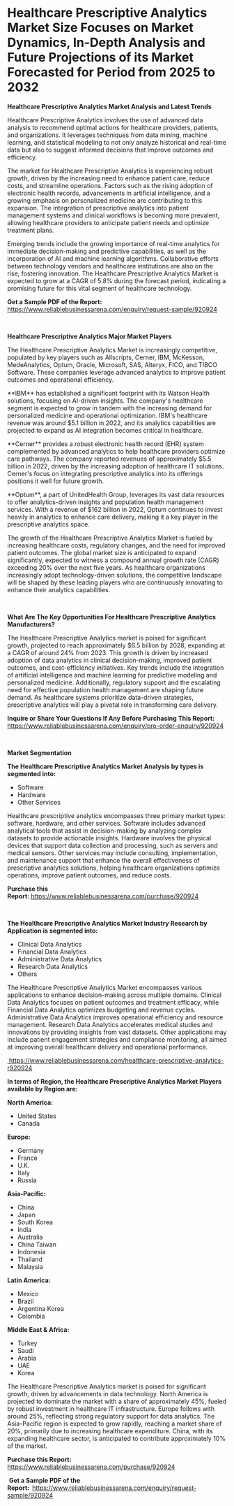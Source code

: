 <p><h1>Healthcare Prescriptive Analytics Market Size Focuses on Market Dynamics, In-Depth Analysis and Future Projections of its Market Forecasted for Period from 2025 to 2032</h1></p><p><strong>Healthcare Prescriptive Analytics Market Analysis and Latest Trends</strong></p>
<p><p>Healthcare Prescriptive Analytics involves the use of advanced data analysis to recommend optimal actions for healthcare providers, patients, and organizations. It leverages techniques from data mining, machine learning, and statistical modeling to not only analyze historical and real-time data but also to suggest informed decisions that improve outcomes and efficiency.</p><p>The market for Healthcare Prescriptive Analytics is experiencing robust growth, driven by the increasing need to enhance patient care, reduce costs, and streamline operations. Factors such as the rising adoption of electronic health records, advancements in artificial intelligence, and a growing emphasis on personalized medicine are contributing to this expansion. The integration of prescriptive analytics into patient management systems and clinical workflows is becoming more prevalent, allowing healthcare providers to anticipate patient needs and optimize treatment plans.</p><p>Emerging trends include the growing importance of real-time analytics for immediate decision-making and predictive capabilities, as well as the incorporation of AI and machine learning algorithms. Collaborative efforts between technology vendors and healthcare institutions are also on the rise, fostering innovation. The Healthcare Prescriptive Analytics Market is expected to grow at a CAGR of 5.8% during the forecast period, indicating a promising future for this vital segment of healthcare technology.</p></p>
<p><strong>Get a Sample PDF of the Report:&nbsp;</strong> <a href="https://www.reliablebusinessarena.com/enquiry/request-sample/920924?utm_campaign=2177&utm_medium=2&utm_source=Github&utm_content=ia&utm_term=17042025&utm_id=healthcare-prescriptive-analytics">https://www.reliablebusinessarena.com/enquiry/request-sample/920924</a></p>
<p>&nbsp;</p>
<p><strong>Healthcare Prescriptive Analytics Major Market Players</strong></p>
<p><p>The Healthcare Prescriptive Analytics Market is increasingly competitive, populated by key players such as Allscripts, Cerner, IBM, McKesson, MedeAnalytics, Optum, Oracle, Microsoft, SAS, Alteryx, FICO, and TIBCO Software. These companies leverage advanced analytics to improve patient outcomes and operational efficiency.</p><p>**IBM** has established a significant footprint with its Watson Health solutions, focusing on AI-driven insights. The company's healthcare segment is expected to grow in tandem with the increasing demand for personalized medicine and operational optimization. IBM's healthcare revenue was around $5.1 billion in 2022, and its analytics capabilities are projected to expand as AI integration becomes critical in healthcare.</p><p>**Cerner** provides a robust electronic health record (EHR) system complemented by advanced analytics to help healthcare providers optimize care pathways. The company reported revenues of approximately $5.5 billion in 2022, driven by the increasing adoption of healthcare IT solutions. Cerner's focus on integrating prescriptive analytics into its offerings positions it well for future growth.</p><p>**Optum**, a part of UnitedHealth Group, leverages its vast data resources to offer analytics-driven insights and population health management services. With a revenue of $162 billion in 2022, Optum continues to invest heavily in analytics to enhance care delivery, making it a key player in the prescriptive analytics space.</p><p>The growth of the Healthcare Prescriptive Analytics Market is fueled by increasing healthcare costs, regulatory changes, and the need for improved patient outcomes. The global market size is anticipated to expand significantly, expected to witness a compound annual growth rate (CAGR) exceeding 20% over the next five years. As healthcare organizations increasingly adopt technology-driven solutions, the competitive landscape will be shaped by these leading players who are continuously innovating to enhance their analytics capabilities.</p></p>
<p>&nbsp;</p>
<p><strong>What Are The Key Opportunities For Healthcare Prescriptive Analytics Manufacturers?</strong></p>
<p><p>The Healthcare Prescriptive Analytics market is poised for significant growth, projected to reach approximately $6.5 billion by 2028, expanding at a CAGR of around 24% from 2023. This growth is driven by increased adoption of data analytics in clinical decision-making, improved patient outcomes, and cost-efficiency initiatives. Key trends include the integration of artificial intelligence and machine learning for predictive modeling and personalized medicine. Additionally, regulatory support and the escalating need for effective population health management are shaping future demand. As healthcare systems prioritize data-driven strategies, prescriptive analytics will play a pivotal role in transforming care delivery.</p></p>
<p><strong>Inquire or Share Your Questions If Any Before Purchasing This Report:</strong> <a href="https://www.reliablebusinessarena.com/enquiry/pre-order-enquiry/920924?utm_campaign=2177&utm_medium=2&utm_source=Github&utm_content=ia&utm_term=17042025&utm_id=healthcare-prescriptive-analytics">https://www.reliablebusinessarena.com/enquiry/pre-order-enquiry/920924</a></p>
<p>&nbsp;</p>
<p><strong>Market Segmentation</strong></p>
<p><strong>The Healthcare Prescriptive Analytics Market Analysis by types is segmented into:</strong></p>
<p><ul><li>Software</li><li>Hardware</li><li>Other Services</li></ul></p>
<p><p>Healthcare prescriptive analytics encompasses three primary market types: software, hardware, and other services. Software includes advanced analytical tools that assist in decision-making by analyzing complex datasets to provide actionable insights. Hardware involves the physical devices that support data collection and processing, such as servers and medical sensors. Other services may include consulting, implementation, and maintenance support that enhance the overall effectiveness of prescriptive analytics solutions, helping healthcare organizations optimize operations, improve patient outcomes, and reduce costs.</p></p>
<p><strong>Purchase this Report:&nbsp;</strong><a href="https://www.reliablebusinessarena.com/purchase/920924?utm_campaign=2177&utm_medium=2&utm_source=Github&utm_content=ia&utm_term=17042025&utm_id=healthcare-prescriptive-analytics">https://www.reliablebusinessarena.com/purchase/920924</a></p>
<p>&nbsp;</p>
<p><strong>The Healthcare Prescriptive Analytics Market Industry Research by Application is segmented into:</strong></p>
<p><ul><li>Clinical Data Analytics</li><li>Financial Data Analytics</li><li>Administrative Data Analytics</li><li>Research Data Analytics</li><li>Others</li></ul></p>
<p><p>The Healthcare Prescriptive Analytics Market encompasses various applications to enhance decision-making across multiple domains. Clinical Data Analytics focuses on patient outcomes and treatment efficacy, while Financial Data Analytics optimizes budgeting and revenue cycles. Administrative Data Analytics improves operational efficiency and resource management. Research Data Analytics accelerates medical studies and innovations by providing insights from vast datasets. Other applications may include patient engagement strategies and compliance monitoring, all aimed at improving overall healthcare delivery and operational performance.</p></p>
<p><a href="https://www.reliablebusinessarena.com/healthcare-prescriptive-analytics-r920924?utm_campaign=2177&utm_medium=2&utm_source=Github&utm_content=ia&utm_term=17042025&utm_id=healthcare-prescriptive-analytics">&nbsp;https://www.reliablebusinessarena.com/healthcare-prescriptive-analytics-r920924</a></p>
<p><strong>In terms of Region, the Healthcare Prescriptive Analytics Market Players available by Region are:</strong></p>
<p>
    <p> <strong> North America: </strong>
        <ul>
            <li>United States</li>
            <li>Canada</li>
        </ul>
        </p> 
    <p> <strong> Europe: </strong>
        <ul>
            <li>Germany</li>
            <li>France</li>
            <li>U.K.</li>
            <li>Italy</li>
            <li>Russia</li>
        </ul>
        </p> 
    <p> <strong> Asia-Pacific: </strong>
        <ul>
            <li>China</li>
            <li>Japan</li>
            <li>South Korea</li>
            <li>India</li>
            <li>Australia</li>
            <li>China Taiwan</li>
            <li>Indonesia</li>
            <li>Thailand</li>
            <li>Malaysia</li>
        </ul>
        </p> 
    <p> <strong> Latin America: </strong>
        <ul>
            <li>Mexico</li>
            <li>Brazil</li>
            <li>Argentina Korea</li>
            <li>Colombia</li>
        </ul>
        </p> 
    <p> <strong> Middle East & Africa: </strong>
        <ul>
            <li>Turkey</li>
            <li>Saudi</li>
            <li>Arabia</li>
            <li>UAE</li>
            <li>Korea</li>
        </ul>
    </p>
    </p>
<p><p>The Healthcare Prescriptive Analytics market is poised for significant growth, driven by advancements in data technology. North America is projected to dominate the market with a share of approximately 45%, fueled by robust investment in healthcare IT infrastructure. Europe follows with around 25%, reflecting strong regulatory support for data analytics. The Asia-Pacific region is expected to grow rapidly, reaching a market share of 20%, primarily due to increasing healthcare expenditure. China, with its expanding healthcare sector, is anticipated to contribute approximately 10% of the market.</p></p>
<p><strong>Purchase this Report: </strong><a href="https://www.reliablebusinessarena.com/purchase/920924?utm_campaign=2177&utm_medium=2&utm_source=Github&utm_content=ia&utm_term=17042025&utm_id=healthcare-prescriptive-analytics">https://www.reliablebusinessarena.com/purchase/920924</a></p>
<p>&nbsp;<strong>Get a Sample PDF of the Report:&nbsp;&nbsp;</strong><a href="https://www.reliablebusinessarena.com/enquiry/request-sample/920924?utm_campaign=2177&utm_medium=2&utm_source=Github&utm_content=ia&utm_term=17042025&utm_id=healthcare-prescriptive-analytics">https://www.reliablebusinessarena.com/enquiry/request-sample/920924</a></p>
<p><strong></strong></p>
<p><p></p><p></p><p></p></p>